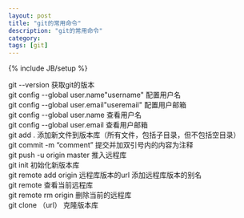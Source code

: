 ```yaml
---
layout: post
title: "git的常用命令"
description: "git的常用命令"
category: 
tags: [git]
---
```

{% include JB/setup %}


git --version 	                                    获取git的版本<br>
git config --global user.name"username"             配置用户名  <br>
git config --global user.email"useremail"           配置用户邮箱<br>
git config --global user.name                       查看用户名<br>
git config --global user.email                      查看用户邮箱<br>
git add .                                           添加新文件到版本库（所有文件，包括子目录，但不包括空目录）<br>
git commit -m “comment”                             提交并加双引号内的内容为注释<br>
git push -u origin master                           推入远程库<br>
git init                                            初始化新版本库<br>
git remote add origin 远程库版本的url               添加远程库版本的别名<br>
git remote                                          查看当前远程库<br>
git remote rm origin                                删除当前的远程库<br>
git clone  （url）                                  克隆版本库  <br>
